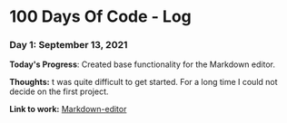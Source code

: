 # 100 Days Of Code - Log

<!-- ### Day 0: February 30, 2016 (Example 1)
##### (delete me or comment me out)

**Today's Progress**: Fixed CSS, worked on canvas functionality for the app.

**Thoughts:** I really struggled with CSS, but, overall, I feel like I am slowly getting better at it. Canvas is still new for me, but I managed to figure out some basic functionality.

**Link to work:** [Calculator App](http://www.example.com) -->

### Day 1: September 13, 2021

**Today's Progress**: Created base functionality for the Markdown editor.

**Thoughts:** t was quite difficult to get started. For a long time I could not decide on the first project.

**Link to work:** [Markdown-editor](https://github.com/Brtsiev-Kazbek/markdown-editor)
